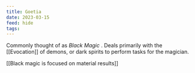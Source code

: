 ```yaml
---
title: Goetia
date: 2023-03-15
feed: hide
tags:
---
```


Commonly thought of as *Black Magic* . Deals primarily with the [[Evocation]] of demons, or dark spirits to perform tasks for the magician. 

[[Black magic is focused on material results]]